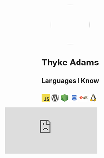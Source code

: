 <p align="center"><img style="border-radius: 100px;" src="https://thyke.xyz/wp-content/uploads/2020/09/cropped-thyke-1.png" width="128" height="128" /></p>

<h1 align="center">Thyke Adams</h1>

<h2 style="text-align: center;"><strong>Languages I Know</strong></h2>

<h2 style="text-align: center;"><img src="https://raw.githubusercontent.com/github/explore/80688e429a7d4ef2fca1e82350fe8e3517d3494d/topics/javascript/javascript.png" alt="JavaScript" width="26px" align="center" /> <img src="https://github.com/github/explore/blob/master/topics/wordpress/wordpress.png?raw=true" alt="Wordpress" width="26px" align="center" /> <img src="https://raw.githubusercontent.com/github/explore/80688e429a7d4ef2fca1e82350fe8e3517d3494d/topics/nodejs/nodejs.png" alt="Node.js" width="26px" align="center" /> <img src="https://raw.githubusercontent.com/github/explore/80688e429a7d4ef2fca1e82350fe8e3517d3494d/topics/sql/sql.png" alt="SQL" width="26px" align="center" /> <img src="https://raw.githubusercontent.com/github/explore/80688e429a7d4ef2fca1e82350fe8e3517d3494d/topics/git/git.png" alt="GitHub" width="26px" align="center" />&nbsp;<img src="https://github.com/github/explore/blob/master/topics/linux/linux.png?raw=true" alt="Linux" width="26px" align="center" />&nbsp;</h2>

<figure><embed src="https://wakatime.com/share/@863d23a0-16a8-4bd2-b0ba-01746362a030/e7b76f43-9457-486a-84ea-d65bc679728b.svg"></embed></figure>
